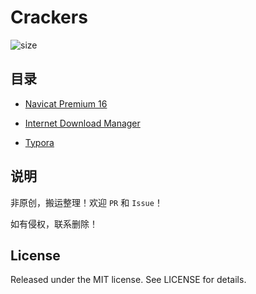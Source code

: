 # Crackers

![size](https://img.shields.io/github/repo-size/CompetitiveLin/Cracks?label=Repo%20Size)

## 目录

- [Navicat Premium 16](./Navicat%20Premium%2016/)

- [Internet Download Manager](./Internet%20Download%20Manager/)

- [Typora](./Typora/)

## 说明

非原创，搬运整理！欢迎 `PR` 和 `Issue`！

如有侵权，联系删除！

## License

Released under the MIT license. See LICENSE for details.